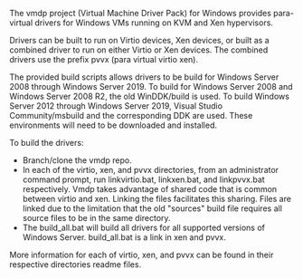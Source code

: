 The vmdp project (Virtual Machine Driver Pack) for Windows provides para-virtual drivers for Windows VMs running on KVM and Xen hypervisors.

Drivers can be built to run on Virtio devices, Xen devices, or built as a combined driver to run on either Virtio or Xen devices.  The combined drivers use the prefix pvvx (para virtual virtio xen).

The provided build scripts allows drivers to be build for Windows Server 2008 through Windows Server 2019.  To build for Windows Server 2008 and Windows Server 2008 R2, the old WinDDK/build is used.  To build Windows Server 2012 through Windows Server 2019, Visual Studio Community/msbuild and the corresponding DDK are used.  These environments will need to be downloaded and installed.

To build the drivers:
- Branch/clone the vmdp repo.
- In each of the virtio, xen, and pvvx directories, from an administrator command prompt, run linkvirtio.bat, linkxen.bat, and linkpvvx.bat respectively.  Vmdp takes advantage of shared code that is common between virtio and xen.  Linking the files facilitates this sharing.  Files are linked due to the limitation that the old "sources" build file requires all source files to be in the same directory.
- The build_all.bat will build all drivers for all supported versions of Windows Server.  build_all.bat is a link in xen and pvvx.

More information for each of virtio, xen, and pvvx can be found in their respective directories readme files.
